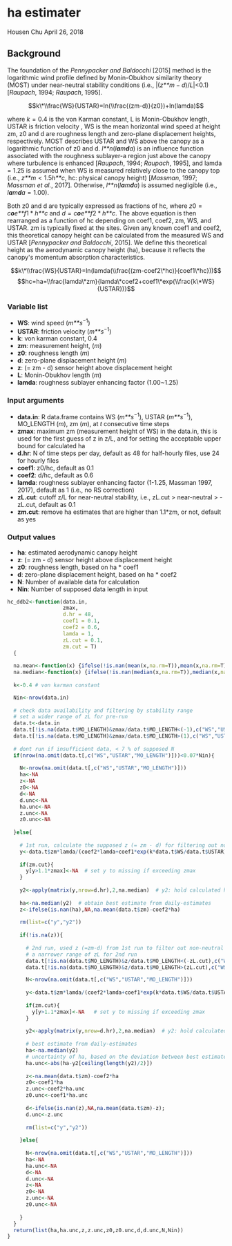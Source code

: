ha estimater
================
Housen Chu
April 26, 2018

Background
----------

The foundation of the *Pennypacker and Baldocchi* \[2015\] method is the logarithmic wind profile defined by Monin-Obukhov similarity theory (MOST) under near-neutral stability conditions (i.e., |(*z**m* − *d*)/*L*|&lt;0.1) \[*Raupach*, 1994; *Raupach*, 1995\].

$$k\*\\frac{WS}{USTAR}=ln(\\frac{(zm-d)}{z0})+ln(lamda)$$

where *k* = 0.4 is the von Karman constant, L is Monin-Obukhov length, USTAR is friction velocity , WS is the mean horizontal wind speed at height zm, z0 and d are roughness length and zero-plane displacement heights, respectively. MOST describes USTAR and WS above the canopy as a logarithmic function of z0 and d. *l**n*(*l**a**m**d**a*) is an influence function associated with the roughness sublayer-a region just above the canopy where turbulence is enhanced \[*Raupach*, 1994; *Raupach*, 1995\], and lamda = 1.25 is assumed when WS is measured relatively close to the canopy top (i.e., *z**m* &lt; 1.5*h**c*, hc: physical canopy height) \[*Massman*, 1997; *Massman et al.*, 2017\]. Otherwise, *l**n*(*l**a**m**d**a*) is assumed negligible (i.e., *l**a**m**d**a* = 1.00).

Both z0 and d are typically expressed as fractions of hc, where *z*0 = *c**o**e**f*1 \* *h**c* and *d* = *c**o**e**f*2 \* *h**c*. The above equation is then rearranged as a function of hc depending on coef1, coef2, zm, WS, and USTAR. zm is typically fixed at the sites. Given any known coef1 and coef2, this theoretical canopy height can be calculated from the measured WS and USTAR \[*Pennypacker and Baldocchi*, 2015\]. We define this theoretical height as the aerodynamic canopy height (ha), because it reflects the canopy's momentum absorption characteristics.

$$k\*\\frac{WS}{USTAR}=ln(lamda(\\frac{(zm-coef2\*hc)}{coef1\*hc}))$$
$$hc=ha=\\frac{lamda\*zm}{lamda\*coef2+coef1\*exp(\\frac{k\*WS}{USTAR})}$$

### Variable list

-   **WS**: wind speed (*m**s*<sup>−1</sup>)
-   **USTAR**: friction velocity (*m**s*<sup>−1</sup>)
-   **k**: von karman constant, 0.4
-   **zm**: measurement height, (*m*)
-   **z0**: roughness length (*m*)
-   **d**: zero-plane displacement height (*m*)
-   **z**: (= zm - d) sensor height above displacement height
-   **L**: Monin-Obukhov length (*m*)
-   **lamda**: roughness sublayer enhancing factor (1.00~1.25)

### Input arguments

-   **data.in**: R data.frame contains WS (*m**s*<sup>−1</sup>), USTAR (*m**s*<sup>−1</sup>), MO\_LENGTH (*m*), zm (*m*), at *t* consecutive time steps
-   **zmax**: maximum zm (measurement height of WS) in the data.in, this is used for the first guess of z in z/L, and for setting the acceptable upper bound for calculated ha
-   **d.hr**: N of time steps per day, default as 48 for half-hourly files, use 24 for hourly files
-   **coef1**: z0/hc, default as 0.1
-   **coef2**: d/hc, default as 0.6
-   **lamda**: roughness sublayer enhancing factor (1-1.25, Massman 1997, 2017), default as 1 (i.e., no RS correction)
-   **zL.cut**: cutoff z/L for near-neutral stability, i.e., zL.cut &gt; near-neutral &gt; -zL.cut, default as 0.1
-   **zm.cut**: remove ha estimates that are higher than 1.1\*zm, or not, default as yes

### Output values

-   **ha**: estimated aerodynamic canopy height
-   **z**: (= zm - d) sensor height above displacement height
-   **z0**: roughness length, based on ha \* coef1
-   **d**: zero-plane displacement height, based on ha \* coef2
-   **N**: Number of available data for calculation
-   **Nin**: Number of supposed data length in input

``` r
hc_ddb2<-function(data.in,         
                  zmax,
                  d.hr = 48,
                  coef1 = 0.1,
                  coef2 = 0.6,
                  lamda = 1,
                  zL.cut = 0.1,
                  zm.cut = T)
  {
  
  na.mean<-function(x) {ifelse(!is.nan(mean(x,na.rm=T)),mean(x,na.rm=T),NA)}
  na.median<-function(x) {ifelse(!is.nan(median(x,na.rm=T)),median(x,na.rm=T),NA)}
  
  k<-0.4 # von karman constant

  Nin<-nrow(data.in)
  
  # check data availability and filtering by stability range
  # set a wider range of zL for pre-run
  data.t<-data.in
  data.t[!is.na(data.t$MO_LENGTH)&zmax/data.t$MO_LENGTH<(-1),c("WS","USTAR")]<-NA  
  data.t[!is.na(data.t$MO_LENGTH)&zmax/data.t$MO_LENGTH>(1),c("WS","USTAR")]<-NA  
  
  # dont run if insufficient data, < 7 % of supposed N
  if(nrow(na.omit(data.t[,c("WS","USTAR","MO_LENGTH")]))<0.07*Nin){
    
    N<-nrow(na.omit(data.t[,c("WS","USTAR","MO_LENGTH")]))
    ha<-NA
    z<-NA
    z0<-NA
    d<-NA
    d.unc<-NA
    ha.unc<-NA
    z.unc<-NA
    z0.unc<-NA
    
  }else{
    
    # 1st run, calculate the supposed z (= zm - d) for filtering out non-near neutral conditions
    y<-data.t$zm*lamda/(coef2*lamda+coef1*exp(k*data.t$WS/data.t$USTAR));  # y: hold calculated ha for each (half)hour 
    
    if(zm.cut){
      y[y>1.1*zmax]<-NA  # set y to missing if exceeding zmax  
    }
    
    y2<-apply(matrix(y,nrow=d.hr),2,na.median)  # y2: hold calculated ha for each day
    
    ha<-na.median(y2)  # obtain best estimate from daily-estimates
    z<-ifelse(is.nan(ha),NA,na.mean(data.t$zm)-coef2*ha)
    
    rm(list=c("y","y2"))
    
    if(!is.na(z)){
      
      # 2nd run, used z (=zm-d) from 1st run to filter out non-neutral conditions 
      # a narrower range of zL for 2nd run
      data.t[!is.na(data.t$MO_LENGTH)&z/data.t$MO_LENGTH<(-zL.cut),c("WS","USTAR")]<-NA  
      data.t[!is.na(data.t$MO_LENGTH)&z/data.t$MO_LENGTH>(zL.cut),c("WS","USTAR")]<-NA  

      N<-nrow(na.omit(data.t[,c("WS","USTAR","MO_LENGTH")]))
      
      y<-data.t$zm*lamda/(coef2*lamda+coef1*exp(k*data.t$WS/data.t$USTAR));  # y: hold calculated ha for each (half)hour 
      
      if(zm.cut){
        y[y>1.1*zmax]<-NA   # set y to missing if exceeding zmax
      }
      
      y2<-apply(matrix(y,nrow=d.hr),2,na.median)  # y2: hold calculated ha for each day
      
      # best estimate from daily-estimates
      ha<-na.median(y2)  
      # uncertainty of ha, based on the deviation between best estimates ha, and the daily-estimates (not used in manuscript)  
      ha.unc<-abs(ha-y2[ceiling(length(y2)/2)])   
      
      z<-na.mean(data.t$zm)-coef2*ha
      z0<-coef1*ha
      z.unc<-coef2*ha.unc
      z0.unc<-coef1*ha.unc
      
      d<-ifelse(is.nan(z),NA,na.mean(data.t$zm)-z);
      d.unc<-z.unc
      
      rm(list=c("y","y2"))
      
    }else{
      
      N<-nrow(na.omit(data.t[,c("WS","USTAR","MO_LENGTH")]))
      ha<-NA
      ha.unc<-NA
      d<-NA
      d.unc<-NA
      z<-NA
      z0<-NA
      z.unc<-NA
      z0.unc<-NA
      
    }
  }
  return(list(ha,ha.unc,z,z.unc,z0,z0.unc,d,d.unc,N,Nin))
}
```
